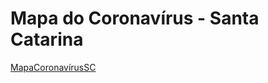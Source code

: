 # Mapa do Coronavírus - Santa Catarina

[MapaCoronavírusSC](https://mapa-coronavirus-sc.herokuapp.com/)